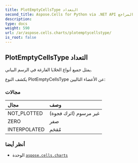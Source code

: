 ```yaml
---
title: PlotEmptyCellsType التعداد
second_title: Aspose.Cells for Python via .NET API المراجع
description:
type: docs
weight: 590
url: /ar/aspose.cells.charts/plotemptycellstype/
is_root: false
---
```

##  PlotEmptyCellsType التعداد
يمثل جميع أنواع الخلايا الفارغة في الرسم البياني.



يكشف النوع PlotEmptyCellsType عن الأعضاء التاليين:

###  مجالات
| مجال| وصف|
| :- | :- |
| NOT_PLOTTED | غير مرسوم (اترك فجوة)|
| ZERO | صفر|
| INTERPOLATED | مُقحَم|



###  أنظر أيضا
* الوحدة [`aspose.cells.charts`](..)
